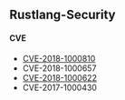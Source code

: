 ## Rustlang-Security


#### CVE
- [CVE-2018-1000810](https://groups.google.com/forum/#!topic/rustlang-security-announcements/CmSuTm-SaU0)
- CVE-2018-1000657
- [CVE-2018-1000622](https://groups.google.com/forum/#!topic/rustlang-security-announcements/4ybxYLTtXuM) 
- CVE-2017-1000430
